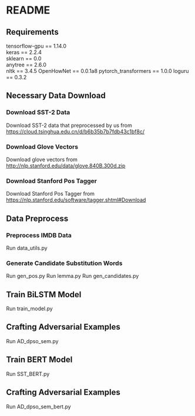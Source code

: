 # README
## Requirements
tensorflow-gpu == 1.14.0   
keras == 2.2.4   
sklearn == 0.0  
anytree == 2.6.0  
nltk == 3.4.5
OpenHowNet == 0.0.1a8
pytorch_transformers == 1.0.0
loguru == 0.3.2
## Necessary Data Download
### Download SST-2 Data
Download SST-2 data that preprocessed by us from https://cloud.tsinghua.edu.cn/d/b6b35b7b7fdb43c1bf8c/
### Download Glove Vectors
Download glove vectors from http://nlp.stanford.edu/data/glove.840B.300d.zip
### Download Stanford Pos Tagger
Download Stanford Pos Tagger from https://nlp.stanford.edu/software/tagger.shtml#Download
## Data Preprocess
### Preprocess IMDB Data
Run data_utils.py
### Generate Candidate Substitution Words
Run gen_pos.py
Run lemma.py
Run gen_candidates.py
## Train BiLSTM Model
Run train_model.py
## Crafting Adversarial Examples
Run AD_dpso_sem.py
## Train BERT Model
Run SST_BERT.py
## Crafting Adversarial Examples
Run AD_dpso_sem_bert.py
